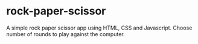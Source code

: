 # rock-paper-scissor
A simple rock paper scissor app using HTML, CSS and Javascript. Choose number of rounds to play against the computer.
